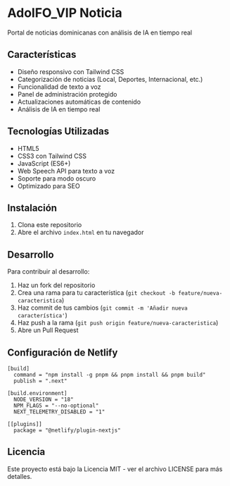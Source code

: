 # AdolFO_VIP Noticia

Portal de noticias dominicanas con análisis de IA en tiempo real

## Características

- Diseño responsivo con Tailwind CSS
- Categorización de noticias (Local, Deportes, Internacional, etc.)
- Funcionalidad de texto a voz
- Panel de administración protegido
- Actualizaciones automáticas de contenido
- Análisis de IA en tiempo real

## Tecnologías Utilizadas

- HTML5
- CSS3 con Tailwind CSS
- JavaScript (ES6+)
- Web Speech API para texto a voz
- Soporte para modo oscuro
- Optimizado para SEO

## Instalación

1. Clona este repositorio
2. Abre el archivo `index.html` en tu navegador

## Desarrollo

Para contribuir al desarrollo:

1. Haz un fork del repositorio
2. Crea una rama para tu característica (`git checkout -b feature/nueva-caracteristica`)
3. Haz commit de tus cambios (`git commit -m 'Añadir nueva característica'`)
4. Haz push a la rama (`git push origin feature/nueva-caracteristica`)
5. Abre un Pull Request

## Configuración de Netlify

```
[build]
  command = "npm install -g pnpm && pnpm install && pnpm build"
  publish = ".next"

[build.environment]
  NODE_VERSION = "18"
  NPM_FLAGS = "--no-optional"
  NEXT_TELEMETRY_DISABLED = "1"

[[plugins]]
  package = "@netlify/plugin-nextjs"
```

## Licencia

Este proyecto está bajo la Licencia MIT - ver el archivo LICENSE para más detalles.
